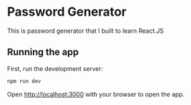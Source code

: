 # Password Generator

This is password generator that I built to learn React.JS

## Running the app

First, run the development server:

```bash
npm run dev
```

Open [http://localhost:3000](http://localhost:3000) with your browser to open the app.